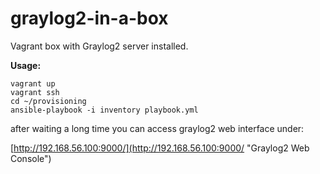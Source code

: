 # graylog2-in-a-box
Vagrant box with Graylog2 server installed.

**Usage:**

    vagrant up
	vagrant ssh
	cd ~/provisioning
	ansible-playbook -i inventory playbook.yml

after waiting a long time you can access graylog2 web interface under:

[http://192.168.56.100:9000/](http://192.168.56.100:9000/ "Graylog2 Web Console")
